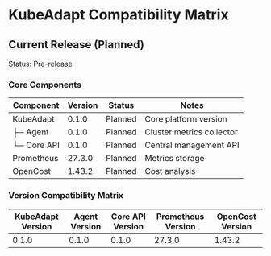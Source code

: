 # KubeAdapt Compatibility Matrix

## Current Release (Planned)
Status: Pre-release

### Core Components
| Component          | Version | Status  | Notes |
|-------------------|---------|---------|-------|
| KubeAdapt         | 0.1.0   | Planned | Core platform version |
| ├─ Agent          | 0.1.0   | Planned | Cluster metrics collector |
| └─ Core API       | 0.1.0   | Planned | Central management API |
| Prometheus        | 27.3.0  | Planned | Metrics storage |
| OpenCost          | 1.43.2  | Planned | Cost analysis |

### Version Compatibility Matrix
| KubeAdapt Version | Agent Version | Core API Version | Prometheus Version | OpenCost Version |
|-------------------|---------------|------------------|-------------------|------------------|
| 0.1.0            | 0.1.0         | 0.1.0           | 27.3.0           | 1.43.2          |
